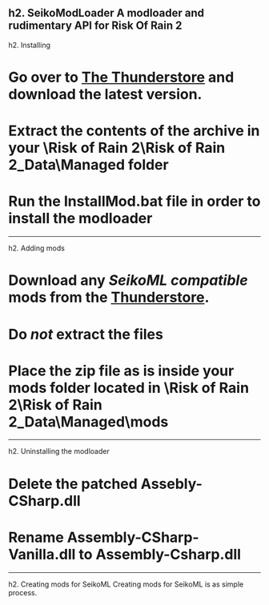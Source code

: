 h2. SeikoModLoader
A modloader and rudimentary API for Risk Of Rain 2
----
h2. Installing
# Go over to [The Thunderstore](https://thunderstore.io/package/Mattomanx77/SeikoML/) and download the latest version.
# Extract the contents of the archive in your \Risk of Rain 2\Risk of Rain 2_Data\Managed folder
# Run the InstallMod.bat file in order to install the modloader
----
h2. Adding mods
# Download any _SeikoML compatible_ mods from the [Thunderstore](https://thunderstore.io).
# Do *not* extract the files
# Place the zip file as is inside your mods folder located in \Risk of Rain 2\Risk of Rain 2_Data\Managed\mods
----
h2. Uninstalling the modloader
# Delete the patched Assebly-CSharp.dll
# Rename Assembly-CSharp-Vanilla.dll to Assembly-Csharp.dll
----
h2. Creating mods for SeikoML
Creating mods for SeikoML is as simple process. 